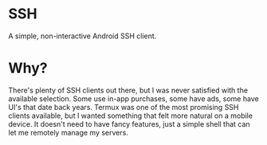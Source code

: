 # SSH
A simple, non-interactive Android SSH client.

# Why?
There's plenty of SSH clients out there, but I was never satisfied with the available selection. Some use in-app purchases, some have ads, some have UI's that date back years. Termux was one of the most promising SSH clients available, but I wanted something that felt more natural on a mobile device. It doesn't need to have fancy features, just a simple shell that can let me remotely manage my servers.
